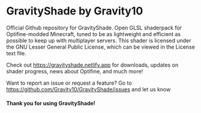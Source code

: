 # GravityShade by Gravity10
Official Github repository for GravityShade. Open GLSL shaderpack for Optifine-modded Minecraft, tuned to be as lightweight and efficient as possible to keep up with multiplayer servers. This shader is licensed under the GNU Lesser General Public License, which can be viewed in the License text file.

Check out https://gravityshade.netlify.app for downloads, updates on shader progress, news about Optifine, and much more!

Want to report an issue or request a feature? Go to https://github.com/Gravity10/GravityShade/issues and let us know

#### Thank you for using GravityShade!
